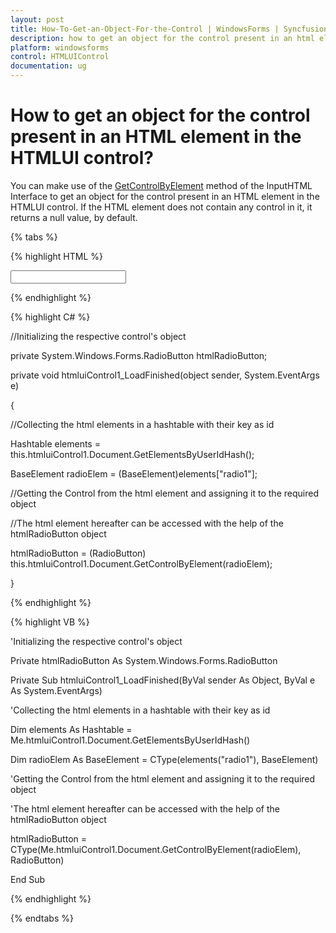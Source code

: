 ```yaml
---
layout: post
title: How-To-Get-an-Object-For-the-Control | WindowsForms | Syncfusion®
description: how to get an object for the control present in an html element in the htmlui control?
platform: windowsforms
control: HTMLUIControl
documentation: ug
---
```


# How to get an object for the control present in an HTML element in the HTMLUI control?

You can make use of the [GetControlByElement](https://help.syncfusion.com/cr/windowsforms/Syncfusion.Windows.Forms.HTMLUI.InputHTML.html#Syncfusion_Windows_Forms_HTMLUI_InputHTML_GetControlByElement_Syncfusion_Windows_Forms_HTMLUI_IHTMLElement_) method of the InputHTML Interface to get an object for the control present in an HTML element in the HTMLUI control. If the HTML element does not contain any control in it, it returns a null value, by default.

{% tabs %}

{% highlight HTML %}



<html>

<body> 

<input type="text" id="txt"/>

</body> 

</html>

{% endhighlight %}

{% highlight C# %}



//Initializing the respective control's object

private System.Windows.Forms.RadioButton htmlRadioButton;



private void htmluiControl1_LoadFinished(object sender, System.EventArgs e)

{

//Collecting the html elements in a hashtable with their key as id

Hashtable elements = this.htmluiControl1.Document.GetElementsByUserIdHash();

BaseElement radioElem = (BaseElement)elements["radio1"];



//Getting the Control from the html element and assigning it to the required object

//The html element hereafter can be accessed with the help of the htmlRadioButton object

htmlRadioButton = (RadioButton) this.htmluiControl1.Document.GetControlByElement(radioElem);

}

{% endhighlight %}

{% highlight VB %}



'Initializing the respective control's object

Private htmlRadioButton As System.Windows.Forms.RadioButton



Private Sub htmluiControl1_LoadFinished(ByVal sender As Object, ByVal e As System.EventArgs)

'Collecting the html elements in a hashtable with their key as id

Dim elements As Hashtable = Me.htmluiControl1.Document.GetElementsByUserIdHash()

Dim radioElem As BaseElement = CType(elements("radio1"), BaseElement)



'Getting the Control from the html element and assigning it to the required object

'The html element hereafter can be accessed with the help of the htmlRadioButton object

htmlRadioButton = CType(Me.htmluiControl1.Document.GetControlByElement(radioElem), RadioButton)

End Sub

{% endhighlight %}

{% endtabs %}
